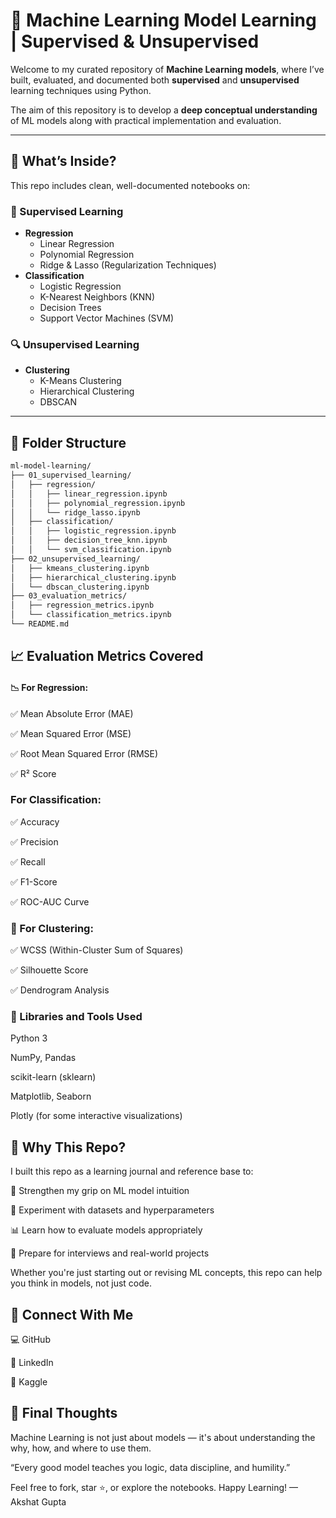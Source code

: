 # 🤖 Machine Learning Model Learning | Supervised & Unsupervised

Welcome to my curated repository of **Machine Learning models**, where I’ve built, evaluated, and documented both **supervised** and **unsupervised** learning techniques using Python.

The aim of this repository is to develop a **deep conceptual understanding** of ML models along with practical implementation and evaluation.

---

## 📘 What’s Inside?

This repo includes clean, well-documented notebooks on:

### 🧠 Supervised Learning
- **Regression**
  - Linear Regression
  - Polynomial Regression
  - Ridge & Lasso (Regularization Techniques)
- **Classification**
  - Logistic Regression
  - K-Nearest Neighbors (KNN)
  - Decision Trees
  - Support Vector Machines (SVM)

### 🔍 Unsupervised Learning
- **Clustering**
  - K-Means Clustering
  - Hierarchical Clustering
  - DBSCAN

---

## 📂 Folder Structure

```bash
ml-model-learning/
├── 01_supervised_learning/
│   ├── regression/
│   │   ├── linear_regression.ipynb
│   │   ├── polynomial_regression.ipynb
│   │   └── ridge_lasso.ipynb
│   ├── classification/
│   │   ├── logistic_regression.ipynb
│   │   ├── decision_tree_knn.ipynb
│   │   └── svm_classification.ipynb
├── 02_unsupervised_learning/
│   ├── kmeans_clustering.ipynb
│   ├── hierarchical_clustering.ipynb
│   └── dbscan_clustering.ipynb
├── 03_evaluation_metrics/
│   ├── regression_metrics.ipynb
│   └── classification_metrics.ipynb
└── README.md
```
## 📈 Evaluation Metrics Covered
#### 📉 For Regression:
✅ Mean Absolute Error (MAE)

✅ Mean Squared Error (MSE)

✅ Root Mean Squared Error (RMSE)

✅ R² Score

###       For Classification:
✅ Accuracy

✅ Precision

✅ Recall

✅ F1-Score

✅ ROC-AUC Curve

### 🔗 For Clustering:
✅ WCSS (Within-Cluster Sum of Squares)

✅ Silhouette Score

✅ Dendrogram Analysis

### 🧪 Libraries and Tools Used
Python 3

NumPy, Pandas

scikit-learn (sklearn)

Matplotlib, Seaborn

Plotly (for some interactive visualizations)

## 📌 Why This Repo?
I built this repo as a learning journal and reference base to:

🚀 Strengthen my grip on ML model intuition

🧪 Experiment with datasets and hyperparameters

📊 Learn how to evaluate models appropriately

🧱 Prepare for interviews and real-world projects

Whether you're just starting out or revising ML concepts, this repo can help you think in models, not just code.

## 🔗 Connect With Me
💻 GitHub

💼 LinkedIn

🧠 Kaggle

## 🙌 Final Thoughts
Machine Learning is not just about models — it's about understanding the why, how, and where to use them.

“Every good model teaches you logic, data discipline, and humility.”

Feel free to fork, star ⭐, or explore the notebooks.
Happy Learning!
— Akshat Gupta
